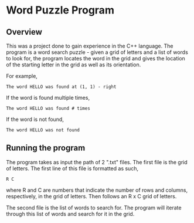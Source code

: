 # Word Puzzle Program 

## Overview 
This was a project done to gain experience in the C++ language. The program is a word search
puzzle - given a grid of letters and a list of words to look for, the program locates the
word in the grid and gives the location of the starting letter in the grid as well as its
orientation. 

For example,

```text
The word HELLO was found at (1, 1) - right
```

If the word is found multiple times,

```text
The word HELLO was found # times
```

If the word is not found,

```text
The word HELLO was not found
```

## Running the program
The program takes as input the path of 2 ".txt" files. The first file is the grid of 
letters. The first line of this file is formatted as such,

```text
R C
```

where R and C are numbers that indicate the number of rows and columns, respectively, 
in the grid of letters. Then follows an R x C grid of letters. 

The second file is the list of words to search for. The program will iterate through this
list of words and search for it in the grid.